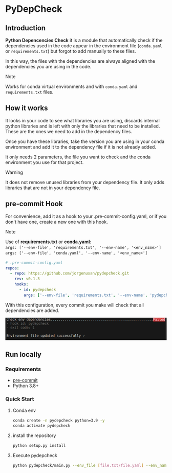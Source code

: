 # PyDepCheck

## Introduction

**Python Depencencies Check** it is a module that automatically check if the dependencies used in the code appear in the environment file (`conda.yaml` or `requirements.txt`) but forgot to add manually to these files.

In this way, the files with the dependencies are always aligned with the dependencies you are using in the code.

> [!NOTE]
> Works for conda virtual environments and with `conda.yaml` and `requirements.txt` files.

## How it works

It looks in your code to see what libraries you are using, discards internal python libraries and is left with only the libraries that need to be installed. These are the ones we need to add in the dependency files.

Once you have these libraries, take the version you are using in your conda environment and add it to the dependency file if it is not already added.

It only needs 2 parameters, the file you want to check and the conda environment you use for that project.

> [!WARNING]
> It does not remove unused libraries from your dependency file. It only adds libraries that are not in your dependency file.

## pre-commit Hook

For convenience, add it as a hook to your .pre-commit-config.yaml, or if you don't have one, create a new one with this hook.

> [!NOTE]
> Use of **requirements.txt** or **conda.yaml**:<br>
> `args: ['--env-file', 'requirements.txt', '--env-name', '<env_nzme>']`<br>
> `args: ['--env-file', 'conda.yaml', '--env-name', '<env_name>']`

```yaml
# .pre-commit-config.yaml
repos:
  - repo: https://github.com/jorgenusan/pydepcheck.git
    rev: v0.1.3
    hooks:
      - id: pydepcheck
        args: ['--env-file', 'requirements.txt', '--env-name', 'pydepcheck']
```

With this configuration, every commit you make will check that all dependencies are added.

![Terminal logs](assets/failed_log.png)

## Run locally

### Requirements

- [pre-commit](https://pre-commit.com/)
- Python 3.8+

### Quick Start

1. Conda env

   ```bash
   conda create -n pydepcheck python=3.9 -y
   conda activate pydepcheck
    ```

2. install the repository

   ```bash
   python setup.py install
   ```

3. Execute pydepcheck

    ```bash
    python pydepcheck/main.py --env_file [file.txt/file.yaml] --env_name pydepcheck
    ```

